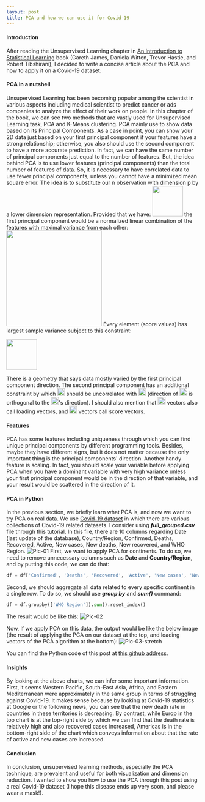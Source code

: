 ```yaml
---
layout: post
title: PCA and how we can use it for Covid-19
---
```


#### Introduction
After reading the Unsupervised Learning chapter in [An Introduction to Statistical Learning](http://faculty.marshall.usc.edu/gareth-james/ISL/) book (Gareth James, Daniela Witten, Trevor Hastie, and Robert Tibshirani), I decided to write a concise article about the PCA and how to apply it on a Covid-19 dataset.
 
#### PCA in a nutshell
Unsupervised Learning has been becoming popular among the scientist in various aspects including medical scientist to predict cancer or ads companies to analyze the effect of their work on people.
In this chapter of the book, we can see two methods that are vastly used for Unsupervised Learning task, PCA and K-Means clustering. PCA mainly use to show data based on its Principal Components. As a case in point, you can show your 2D data just based on your first principal component if your features have a strong relationship; otherwise, you also should use the second component to have a more accurate prediction. In fact, we can have the same number of principal components just equal to the number of features. But, the idea behind PCA is to use lower features (principal components) than the total number of features of data. So, it is necessary to have correlated data to use fewer principal components, unless you cannot have a minimized mean square error.
The idea is to substitute our n observation with dimension p by a lower dimension representation. Provided that we have: <img src="https://user-images.githubusercontent.com/25500417/97175107-3836eb80-17a8-11eb-8285-3a27bc2713d4.png" width="80"> the first principal component would be a normalized linear combination of the features with maximal variance from each other:
<img src="https://user-images.githubusercontent.com/25500417/97175416-b85d5100-17a8-11eb-80c1-19ea9a698d00.png" width="250">
Every element (score values) has largest sample variance subject to this constraint:

<img src="https://user-images.githubusercontent.com/25500417/97175677-1f7b0580-17a9-11eb-8ab8-139ac94d3be5.png" width="80">

There is a geometry that says data mostly varied by the first principal component direction. The second principal component has an additional constraint by which <img src="https://user-images.githubusercontent.com/25500417/97175818-53562b00-17a9-11eb-9407-1792a5f4c18d.png" width="20"> should be uncorrelated with <img src="https://user-images.githubusercontent.com/25500417/97176049-a03a0180-17a9-11eb-8536-940e4aadeae8.png" width="20"> (direction of <img src="https://user-images.githubusercontent.com/25500417/97176116-b9db4900-17a9-11eb-9ec2-5d5331178da9.png" width="20"> is orthogonal to the <img src="https://user-images.githubusercontent.com/25500417/97176205-d8d9db00-17a9-11eb-8f03-dcb734cbfd0a.png" width="20">'s direction). I should also mention that <img src="https://user-images.githubusercontent.com/25500417/97176285-f6a74000-17a9-11eb-9330-b41c1ce0bcc3.png" width="20"> vectors also call loading vectors, and <img src="https://user-images.githubusercontent.com/25500417/97176365-15a5d200-17aa-11eb-985b-c659ba380776.png" width="20"> vectors call score vectors.


#### Features
PCA has some features including uniqueness through which you can find unique principal components by different programming tools. Besides, maybe they have different signs, but it does not matter because the only important thing is the principal components' direction. 
Another handy feature is scaling. In fact, you should scale your variable before applying PCA when you have a dominant variable with very high variance unless your first principal component would be in the direction of that variable, and your result would be scattered in the direction of it.


#### PCA in Python
In the previous section, we briefly learn what PCA is, and now we want to try PCA on real data. We use [Covid-19 dataset](https://github.com/imdevskp/covid_19_jhu_data_web_scrap_and_cleaning) in which there are various collections of Covid-19 related datasets. I consider using **_full_grouped.csv_** file through this tutorial. In this file, there are 10 columns regarding Date (last update of the database), Country/Region, Confirmed, Deaths, Recovered, Active, New cases, New deaths, New recovered, and WHO Region. 
![Pic-01](https://user-images.githubusercontent.com/25500417/97176806-bbf1d780-17aa-11eb-8c33-044d7bed6cf2.jpg)
First, we want to apply PCA for continents. To do so, we need to remove unnecessary columns such as **Date** and **Country/Region**, and by putting this code, we can do that:
```python
df = df['Confirmed', 'Deaths', 'Recovered', 'Active', 'New cases', 'New deaths', 'New recovered', 'WHO Region']
```
Second, we should aggregate all data related to every specific continent in a single row. To do so, we should use **_group by_** and **_sum()_** command:
```python
df = df.groupby(['WHO Region']).sum().reset_index()
```
The result would be like this:
![Pic-02](https://user-images.githubusercontent.com/25500417/97176934-e774c200-17aa-11eb-848e-673bab4b41ce.jpg)

Now, if we apply PCA on this data, the output would be like the below image (the result of applying the PCA on our dataset at the top, and loading vectors of the PCA algorithm at the bottom):
![Pic-03-stretch](https://user-images.githubusercontent.com/25500417/97181718-d7f87780-17b0-11eb-98b2-28363238da7d.jpg)


You can find the Python code of this post at [this github address](https://github.com/mrhajbabaei/unsupervised-learning-covid-19).

#### Insights
By looking at the above charts, we can infer some important information. First, it seems Western Pacific, South-East Asia, Africa, and Eastern Mediterranean were approximately in the same group in terms of struggling against Covid-19. It makes sense because by looking at Covid-19 statistics at Google or the following news, you can see that the new death rate in countries in these territories is decreasing. By contrast, while Europ in the top chart is at the top-right side by which we can find that the death rate is relatively high and also recovered cases increased, Americas is in the bottom-right side of the chart which conveys information about that the rate of active and new cases are increased.

#### Conclusion
In conclusion, unsupervised learning methods, especially the PCA technique, are prevalent and useful for both visualization and dimension reduction. I wanted to show you how to use the PCA through this post using a real Covid-19 dataset (I hope this disease ends up very soon, and please wear a mask!).